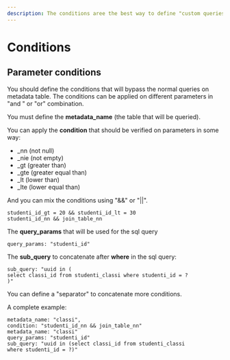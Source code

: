 ```yaml
---
description: The conditions aree the best way to define "custom queries".
---
```


# Conditions

## Parameter conditions

You should define the conditions that will bypass the normal queries on metadata table. The conditions can be applied on different parameters in "and " or "or" combination.

You must define the **metadata\_name** \(the table that will be queried\).

You can apply the **condition** that should be verified on parameters in some way:

* \_nn \(not null\)
* \_nie \(not empty\)
* \_gt \(greater than\)
* \_gte \(greater equal than\)
* \_lt \(lower than\)
* \_lte \(lower equal than\)

And you can mix the conditions using "&&" or "\|\|".

```text
studenti_id_gt = 20 && studenti_id_lt = 30
studenti_id_nn && join_table_nn
```

The **query\_params** that will be used for the sql query

```
query_params: "studenti_id" 
```

The **sub\_query** to concatenate after **where** in the sql query:

```
sub_query: "uuid in (
select classi_id from studenti_classi where studenti_id = ?
)" 
```

You can define a "separator" to concatenate more conditions.

A complete example:

```
metadata_name: "classi", 
condition: "studenti_id_nn && join_table_nn" 
metadata_name: "classi" 
query_params: "studenti_id" 
sub_query: "uuid in (select classi_id from studenti_classi 
where studenti_id = ?)"
```




